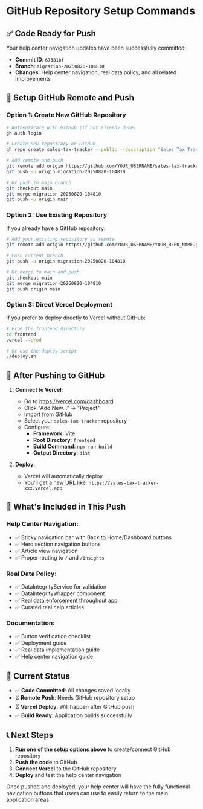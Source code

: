 # GitHub Repository Setup Commands

## ✅ Code Ready for Push

Your help center navigation updates have been successfully committed:
- **Commit ID**: `67381bf`
- **Branch**: `migration-20250820-104810`
- **Changes**: Help center navigation, real data policy, and all related improvements

## 🚀 Setup GitHub Remote and Push

### Option 1: Create New GitHub Repository
```bash
# Authenticate with GitHub (if not already done)
gh auth login

# Create new repository on GitHub
gh repo create sales-tax-tracker --public --description "Sales Tax Tracking Application with POS Integration"

# Add remote and push
git remote add origin https://github.com/YOUR_USERNAME/sales-tax-tracker.git
git push -u origin migration-20250820-104810

# Or push to main branch
git checkout main
git merge migration-20250820-104810
git push -u origin main
```

### Option 2: Use Existing Repository
If you already have a GitHub repository:
```bash
# Add your existing repository as remote
git remote add origin https://github.com/YOUR_USERNAME/YOUR_REPO_NAME.git

# Push current branch
git push -u origin migration-20250820-104810

# Or merge to main and push
git checkout main
git merge migration-20250820-104810  
git push origin main
```

### Option 3: Direct Vercel Deployment
If you prefer to deploy directly to Vercel without GitHub:
```bash
# From the frontend directory
cd frontend
vercel --prod

# Or use the deploy script
./deploy.sh
```

## 🔄 After Pushing to GitHub

1. **Connect to Vercel**:
   - Go to https://vercel.com/dashboard
   - Click "Add New..." → "Project"
   - Import from GitHub
   - Select your `sales-tax-tracker` repository
   - Configure:
     - **Framework**: Vite
     - **Root Directory**: `frontend`
     - **Build Command**: `npm run build`
     - **Output Directory**: `dist`

2. **Deploy**:
   - Vercel will automatically deploy
   - You'll get a new URL like: `https://sales-tax-tracker-xxx.vercel.app`

## 🎯 What's Included in This Push

### Help Center Navigation:
- ✅ Sticky navigation bar with Back to Home/Dashboard buttons
- ✅ Hero section navigation buttons
- ✅ Article view navigation
- ✅ Proper routing to `/` and `/insights`

### Real Data Policy:
- ✅ DataIntegrityService for validation
- ✅ DataIntegrityWrapper component
- ✅ Real data enforcement throughout app
- ✅ Curated real help articles

### Documentation:
- ✅ Button verification checklist
- ✅ Deployment guide
- ✅ Real data implementation guide
- ✅ Help center navigation guide

## 🚨 Current Status

- ✅ **Code Committed**: All changes saved locally
- ⏳ **Remote Push**: Needs GitHub repository setup
- ⏳ **Vercel Deploy**: Will happen after GitHub push
- ✅ **Build Ready**: Application builds successfully

## 📞 Next Steps

1. **Run one of the setup options above** to create/connect GitHub repository
2. **Push the code** to GitHub 
3. **Connect Vercel** to the GitHub repository
4. **Deploy** and test the help center navigation

Once pushed and deployed, your help center will have the fully functional navigation buttons that users can use to easily return to the main application areas.
